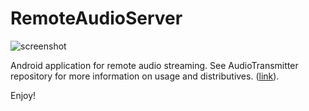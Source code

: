 # RemoteAudioServer

![screenshot](https://cloud.githubusercontent.com/assets/5616532/9252715/85efdb08-41e2-11e5-92be-f4202405aed9.jpg)

Android application for remote audio streaming. See AudioTransmitter repository for more information on usage and distributives. ([link](https://github.com/mayakostova/AudioTransmitter)).

Enjoy!
